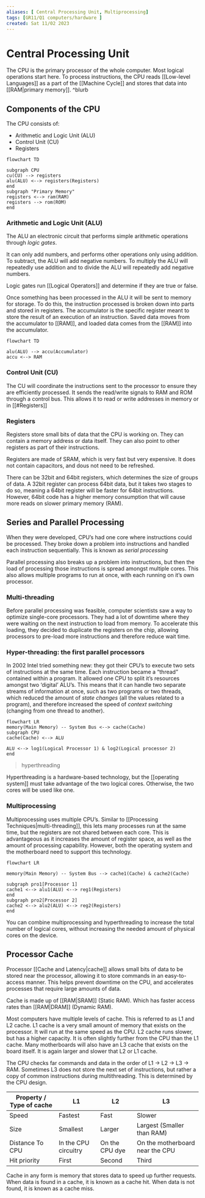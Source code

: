 ```yaml
---
aliases: [ Central Processing Unit, Multiprocessing]
tags: [GR11/Q1 computers/hardware ]
created: Sat 11/02 2023
---
```

# Central Processing Unit
The CPU is the primary processor of the whole computer. Most logical operations start here. To process instructions, the CPU reads [[Low-level Languages]] as a part of the [[Machine Cycle]] and stores that data into [[RAM|primary memory]]. ^blurb

## Components of the CPU
The CPU consists of:
- Arithmetic and Logic Unit (ALU)
- Control Unit (CU)
- Registers

```mermaid
flowchart TD

subgraph CPU
cu(CU) --> registers
alu(ALU) <--> registers(Registers)
end
subgraph "Primary Memory"
registers <--> ram(RAM) 
registers --> rom(ROM)
end
```

### Arithmetic and Logic Unit (ALU)
The ALU an electronic circuit that performs simple arithmetic operations through *logic gates*. 

It can only add numbers, and performs other operations only using addition. To subtract, the ALU will add negative numbers. To multiply the ALU will repeatedly use addition and to divide the ALU will repeatedly add negative numbers. 

Logic gates run [[Logical Operators]] and determine if they are true or false. 

Once something has been processed in the ALU it will be sent to memory for storage. To do this, the instruction processed is broken down into parts and stored in registers. The accumulator is the specific register meant to store the result of an execution of an instruction. Saved data moves from the accumulator to [[RAM]], and loaded data comes from the [[RAM]] into the accumulator.

```mermaid
flowchart TD

alu(ALU) --> accu(Accumulator)
accu <--> RAM
```


### Control Unit (CU)
The CU will coordinate the instructions sent to the processor to ensure they are efficiently processed. It sends the read/write signals to RAM and ROM through a control bus. This allows it to read or write addresses in memory or in [[#Registers]]

### Registers
Registers store small bits of data that the CPU is working on. They can contain a memory address or data itself. They can also point to other registers as part of their instructions. 

Registers are made of SRAM, which is very fast but very expensive. It does not contain capacitors, and dous not need to be refreshed.

There can be 32bit and 64bit registers, which determines the size of groups of data. A 32bit register can process 64bit data, but it takes two stages to do so, meaning a 64bit register will be faster for 64bit instructions. However, 64bit code has a higher memory consumption that will cause more reads on slower primary memory (RAM). 

## Series and Parallel Processing
When they were developed, CPU’s had one core where instructions could be processed. They broke down a problem into instructions and handled each instruction sequentially. This is known as *serial processing*

Parallel processing also breaks up a problem into instructions, but then the load of processing those instructions is spread amongst multiple cores. This also allows multiple programs to run at once, with each running on it’s own processor. 

### Multi-threading
Before parallel processing was feasible, computer scientists saw a way to optimize single-core processors. They had a lot of downtime where they were waiting on the next instruction to load from memory. To accelerate this loading, they decided to duplicate the registers on the chip, allowing processors to pre-load more instructions and therefore reduce wait time. 

### Hyper-threading: the first parallel processors
In 2002 Intel tried something new: they got their CPU’s to execute two sets of instructions at the same time. Each instruction became a “thread” contained within a program. It allowed one CPU to split it’s resources amongst two ‘digital’ ALU’s. This means that it can handle two separate streams of information at once, such as two programs or two threads, which reduced the amount of *state changes* (all the values related to a program), and therefore increased the speed of *context switching* (changing from one thread to another). 

```mermaid
flowchart LR
memory(Main Memory) -- System Bus <--> cache(Cache)
subgraph CPU
cache(Cache) <--> ALU

ALU <--> log1(Logical Processor 1) & log2(Logical processor 2)
end
```
> hyperthreading

Hyperthreading is a hardware-based technology, but the [[operating system]] must take advantage of the two logical cores. Otherwise, the two cores will be used like one. 

### Multiprocessing
Multiprocessing uses multiple CPU’s. Similar to [[Processing Techniques|multi-threading]], this lets many processes run at the same time, but the registers are not shared between each core. This is advantageous as it increases the amount of register space, as well as the amount of processing capability. However, both the operating system and the motherboard need to support this technology. 

```mermaid
flowchart LR

memory(Main Memory) -- System Bus --> cache1(Cache) & cache2(Cache)

subgraph pro1[Processor 1]
cache1 <--> alu1(ALU) <--> reg1(Registers)
end
subgraph pro2[Processor 2]
cache2 <--> alu2(ALU) <--> reg2(Registers)
end
```

You can combine multiprocessing and hyperthreading to increase the total number of logical cores, without increasing the needed amount of physical cores on the device. 

## Processor Cache
Processor [[Cache and Latency|cache]] allows small bits of data to be stored near the processor, allowing it to store commands in an easy-to-access manner. This helps prevent downtime on the CPU, and accelerates processes that require large amounts of data. 

Cache is made up of [[RAM|SRAM]] (Static RAM). Which has faster access rates than [[RAM|DRAM]] (Dynamic RAM). 

Most computers have multiple levels of cache. This is referred to as L1 and L2 cache. L1 cache is a very small amount of memory that exists on the processor. It will run at the same speed as the CPU. L2 cache runs slower, but has a higher capacity. It is often slightly further from the CPU than the L1 cache. Many motherboards will also have an L3 cache that exists on the board itself. It is again larger and slower that L2 or L1 cache. 

The CPU checks far commands and data in the order of L1 → L2 → L3 → RAM. Sometimes L3 does not store the next set of instructions, but rather a copy of common instructions during multithreading. This is determined by the CPU design.

| Property / Type of cache | L1                   | L2             | L3                              |
| ------------------------ | -------------------- | -------------- | ------------------------------- |
| Speed                    | Fastest              | Fast           | Slower                          |
| Size                     | Smallest             | Larger         | Largest (Smaller than RAM)      |
| Distance To CPU          | In the CPU circuitry | On the CPU dye | On the motherboard near the CPU |
| Hit priority             | First                | Second         | Third                           |

Cache in any form is memory that stores data to speed up further requests. When data is found in a cache, it is known as a cache hit. When data is not found, it is known as a cache miss.